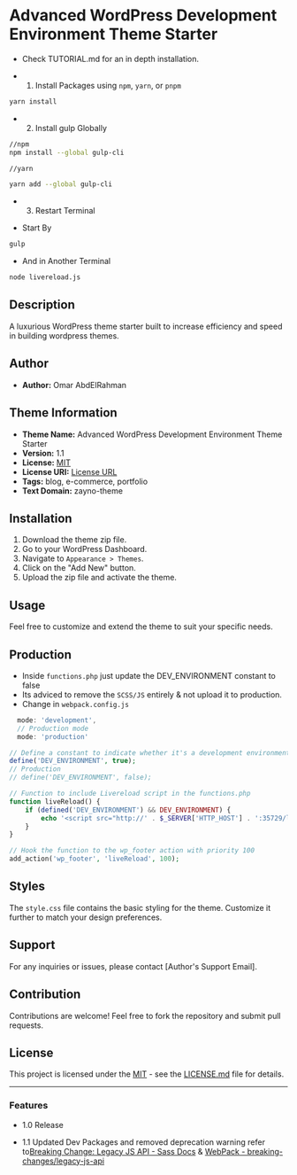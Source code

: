 # Advanced WordPress Development Environment Theme Starter

- Check TUTORIAL.md for an in depth installation.

- 1. Install Packages using `npm`, `yarn`, or `pnpm`

```bash
yarn install
```

- 2. Install gulp Globally

```bash
//npm
npm install --global gulp-cli

//yarn 

yarn add --global gulp-cli
```

- 3. Restart Terminal

- Start By

```bash
gulp 
```

- And in Another Terminal

```bash
node livereload.js
```

## Description

A luxurious WordPress theme starter built to  increase efficiency and speed in building wordpress themes.

## Author

- **Author:** Omar AbdElRahman

## Theme Information

- **Theme Name:** Advanced WordPress Development Environment Theme Starter
- **Version:** 1.1
- **License:** [MIT](https://opensource.org/license/mit/)
- **License URI:** [License URL](https://opensource.org/license/mit/)
- **Tags:** blog, e-commerce, portfolio
- **Text Domain:** zayno-theme

## Installation

1. Download the theme zip file.
2. Go to your WordPress Dashboard.
3. Navigate to `Appearance > Themes`.
4. Click on the "Add New" button.
5. Upload the zip file and activate the theme.

## Usage

Feel free to customize and extend the theme to suit your specific needs.

## Production

- Inside `functions.php` just update the DEV_ENVIRONMENT constant to false
- Its adviced to remove the `SCSS/JS` entirely & not upload it to production.
- Change in `webpack.config.js`

```js
  mode: 'development',
  // Production mode
  mode: 'production'

```

```php
// Define a constant to indicate whether it's a development environment
define('DEV_ENVIRONMENT', true);
// Production 
// define('DEV_ENVIRONMENT', false);

// Function to include Livereload script in the functions.php
function liveReload() {
    if (defined('DEV_ENVIRONMENT') && DEV_ENVIRONMENT) {
        echo '<script src="http://' . $_SERVER['HTTP_HOST'] . ':35729/livereload.js?snipver=1"></script>';
    }
}

// Hook the function to the wp_footer action with priority 100
add_action('wp_footer', 'liveReload', 100);
```

## Styles

The `style.css` file contains the basic styling for the theme. Customize it further to match your design preferences.

## Support

For any inquiries or issues, please contact [Author's Support Email].

## Contribution

Contributions are welcome! Feel free to fork the repository and submit pull requests.

## License

This project is licensed under the [MIT](https://opensource.org/license/mit/) - see the [LICENSE.md](LICENSE.md) file for details.

---

### Features

- 1.0 Release

- 1.1 Updated Dev Packages and removed deprecation warning refer to[Breaking Change: Legacy JS API - Sass Docs](https://sass-lang.com/documentation/breaking-changes/legacy-js-api/) &  [WebPack - breaking-changes/legacy-js-api](https://webpack.js.org/loaders/sass-loader/#api)
